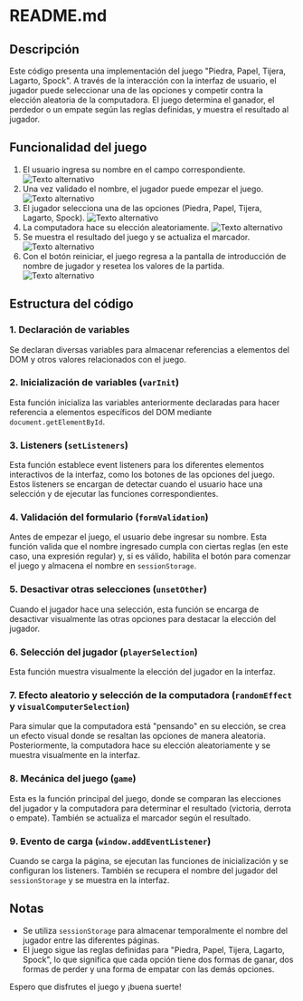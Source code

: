 # README.md

## Descripción

Este código presenta una implementación del juego "Piedra, Papel, Tijera, Lagarto, Spock". A través de la interacción con la interfaz de usuario, el jugador puede seleccionar una de las opciones y competir contra la elección aleatoria de la computadora. El juego determina el ganador, el perdedor o un empate según las reglas definidas, y muestra el resultado al jugador.

## Funcionalidad del juego

1. El usuario ingresa su nombre en el campo correspondiente.
![Texto alternativo](URL-de-la-imagen)
2. Una vez validado el nombre, el jugador puede empezar el juego.
![Texto alternativo](URL-de-la-imagen)
3. El jugador selecciona una de las opciones (Piedra, Papel, Tijera, Lagarto, Spock).
![Texto alternativo](URL-de-la-imagen)
4. La computadora hace su elección aleatoriamente.
![Texto alternativo](URL-de-la-imagen)
5. Se muestra el resultado del juego y se actualiza el marcador.
![Texto alternativo](URL-de-la-imagen)
6. Con el botón reiniciar, el juego regresa a la pantalla de introducción de nombre de jugador y resetea los valores de la partida.
![Texto alternativo](URL-de-la-imagen)

## Estructura del código

### 1. Declaración de variables

Se declaran diversas variables para almacenar referencias a elementos del DOM y otros valores relacionados con el juego.

### 2. Inicialización de variables (`varInit`)

Esta función inicializa las variables anteriormente declaradas para hacer referencia a elementos específicos del DOM mediante `document.getElementById`.

### 3. Listeners (`setListeners`)

Esta función establece event listeners para los diferentes elementos interactivos de la interfaz, como los botones de las opciones del juego. Estos listeners se encargan de detectar cuando el usuario hace una selección y de ejecutar las funciones correspondientes.

### 4. Validación del formulario (`formValidation`)

Antes de empezar el juego, el usuario debe ingresar su nombre. Esta función valida que el nombre ingresado cumpla con ciertas reglas (en este caso, una expresión regular) y, si es válido, habilita el botón para comenzar el juego y almacena el nombre en `sessionStorage`.

### 5. Desactivar otras selecciones (`unsetOther`)

Cuando el jugador hace una selección, esta función se encarga de desactivar visualmente las otras opciones para destacar la elección del jugador.

### 6. Selección del jugador (`playerSelection`)

Esta función muestra visualmente la elección del jugador en la interfaz.

### 7. Efecto aleatorio y selección de la computadora (`randomEffect` y `visualComputerSelection`)

Para simular que la computadora está "pensando" en su elección, se crea un efecto visual donde se resaltan las opciones de manera aleatoria. Posteriormente, la computadora hace su elección aleatoriamente y se muestra visualmente en la interfaz.

### 8. Mecánica del juego (`game`)

Esta es la función principal del juego, donde se comparan las elecciones del jugador y la computadora para determinar el resultado (victoria, derrota o empate). También se actualiza el marcador según el resultado.

### 9. Evento de carga (`window.addEventListener`)

Cuando se carga la página, se ejecutan las funciones de inicialización y se configuran los listeners. También se recupera el nombre del jugador del `sessionStorage` y se muestra en la interfaz.

## Notas

- Se utiliza `sessionStorage` para almacenar temporalmente el nombre del jugador entre las diferentes páginas.
- El juego sigue las reglas definidas para "Piedra, Papel, Tijera, Lagarto, Spock", lo que significa que cada opción tiene dos formas de ganar, dos formas de perder y una forma de empatar con las demás opciones.

Espero que disfrutes el juego y ¡buena suerte!
